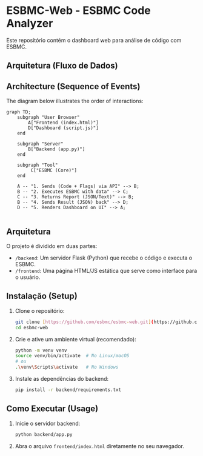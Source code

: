 # ESBMC-Web - ESBMC Code Analyzer

Este repositório contém o dashboard web para análise de código com ESBMC.

## Arquitetura (Fluxo de Dados)


## Architecture (Sequence of Events)

The diagram below illustrates the order of interactions:

```mermaid
graph TD;
    subgraph "User Browser"
        A["Frontend (index.html)"]
        D["Dashboard (script.js)"]
    end

    subgraph "Server"
        B["Backend (app.py)"]
    end

    subgraph "Tool"
         C["ESBMC (Core)"]
    end
    
    A -- "1. Sends (Code + Flags) via API" --> B;
    B -- "2. Executes ESBMC with data" --> C;
    C -- "3. Returns Report (JSON/Text)" --> B;
    B -- "4. Sends Result (JSON) back" --> D;
    D -- "5. Renders Dashboard on UI" --> A;

```

```mermaid

```


## Arquitetura

O projeto é dividido em duas partes:
* `/backend`: Um servidor Flask (Python) que recebe o código e executa o ESBMC.
* `/frontend`: Uma página HTML/JS estática que serve como interface para o usuário.

## Instalação (Setup)

1.  Clone o repositório:
    ```bash
    git clone [https://github.com/esbmc/esbmc-web.git](https://github.com/esbmc/esbmc-web.git)
    cd esbmc-web
    ```

2.  Crie e ative um ambiente virtual (recomendado):
    ```bash
    python -m venv venv
    source venv/bin/activate  # No Linux/macOS
    # ou
    .\venv\Scripts\activate   # No Windows
    ```

3.  Instale as dependências do backend:
    ```bash
    pip install -r backend/requirements.txt
    ```

## Como Executar (Usage)

1.  Inicie o servidor backend:
    ```bash
    python backend/app.py
    ```

2.  Abra o arquivo `frontend/index.html` diretamente no seu navegador.
